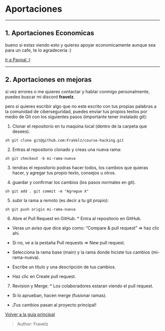 # Aportaciones

---

## 1. Aportaciones Economicas

bueno si estas viendo esto y quieres apoyar economicamente aunque sea para un cafe, te lo agradeceria :)

[Ir a Paypal :)](https://paypal.me/fravelz)

---

## 2. Aportaciones en mejoras

si vez errores o me quieres contactar y hablar conmigo personalmente, puedes buscar mi discord **fravelz**.

pero si quieres escribir algo que no este escrito con tus propias palabras a la comunidad de ciberseguridad, puedes enviar tus propios textos por medio de Git con los siguientes pasos (importante tener instalado git):

1. Clonar el repositorio en tu maquina local (dentro de la carpeta que desees).

``` sh git clone git@github.com:FraVelz/course-hacking.git ```

2. Entras al repositorio clonado y creas una nueva rama:

``` sh git checkout -b mi-rama-nueva ```

3. tendras el repositorio podras hacer todos, los cambios que quieras hacer, y agregar tus propio texto, consejos u otros.

4. guardar y confirmar los cambios (los pasos normales en git).

``` sh git add . git commit -m "Agregue X" ```

5. subir la rama a remoto (es decir a tu git propio):

``` sh git push origin mi-rama-nueva ```

6. Abre el Pull Request en GitHub. * Entra al repositorio en GitHub.

 * Veras un aviso que dice algo como: “Compare & pull request” => haz clic ahi.

 * Si no, ve a la pestaña Pull requests => New pull request.

 * Selecciona la rama base (main) y la rama donde hiciste tus cambios (mi-rama-nueva).

 * Escribe un titulo y una descripción de tus cambios.

 * Haz clic en Create pull request.

7. Revision y Merge: * Los colaboradores estaran viendo el pull request.

 * Si lo aprueban, hacen merge (fusionar ramas).

 * ¡Tus cambios pasan al proyecto principal!

[Volver a la guia principal](./readme.md)

> Author: Fravelz

